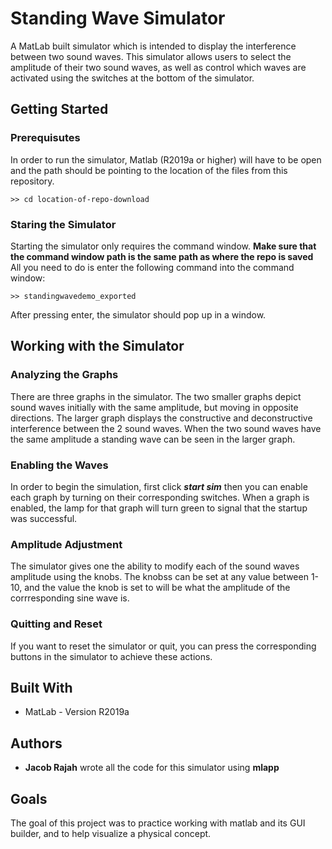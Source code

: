 # Standing Wave Simulator
A MatLab built simulator which is intended to display the interference between two sound waves. This simulator allows users to select the amplitude of their two sound waves, as well as control which waves are activated using the switches at the bottom of the simulator.

## Getting Started

### Prerequisutes
In order to run the simulator, Matlab (R2019a or higher) will have to be open and the path should be pointing to the location of the files from this repository.
```
>> cd location-of-repo-download
```
### Staring the Simulator
Starting the simulator only requires the command window. **Make sure that the command window path is the same path as where the repo is saved**
All you need to do is enter the following command into the command window:
```
>> standingwavedemo_exported
```
After pressing enter, the simulator should pop up in a window.

## Working with the Simulator

### Analyzing the Graphs
There are three graphs in the simulator. The two smaller graphs depict sound waves initially with the same amplitude, but moving in opposite directions. The larger graph displays the constructive and deconstructive interference between the 2 sound waves. When the two sound waves have the same amplitude a standing wave can be seen in the larger graph.

### Enabling the Waves
In order to begin the simulation, first click ***start sim*** then you can enable each graph by turning on their corresponding switches. When a graph is enabled, the lamp for that graph will turn green to signal that the startup was successful.

### Amplitude Adjustment
The simulator gives one the ability to modify each of the sound waves amplitude using the knobs. The knobss can be set at any value between 1-10, and the value the knob is set to will be what the amplitude of the corrresponding sine wave is.

### Quitting and Reset
If you want to reset the simulator or quit, you can press the corresponding buttons in the simulator to achieve these actions.

## Built With
* MatLab - Version R2019a

## Authors
* **Jacob Rajah** wrote all the code for this simulator using **mlapp**

## Goals
The goal of this project was to practice working with matlab and its GUI builder, and to help visualize a physical concept.
